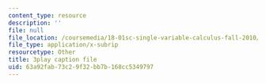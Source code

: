 ```yaml
---
content_type: resource
description: ''
file: null
file_location: /coursemedia/18-01sc-single-variable-calculus-fall-2010/63a92fab73c29f32bb7b168cc5349797_CXKoCMVqM9s.srt
file_type: application/x-subrip
resourcetype: Other
title: 3play caption file
uid: 63a92fab-73c2-9f32-bb7b-168cc5349797
---
```


